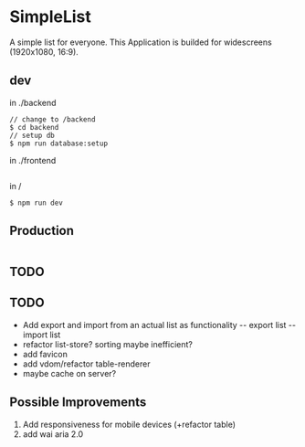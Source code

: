 # SimpleList
A simple list for everyone.
This Application is builded for widescreens (1920x1080, 16:9).
## dev
in ./backend
```
// change to /backend
$ cd backend
// setup db
$ npm run database:setup
```
in ./frontend
```
```

in /
```
$ npm run dev
```

## Production
```
```

## TODO

## TODO
- Add export and import from an actual list as functionality
-- export list
-- import list
- refactor list-store? sorting maybe inefficient?
- add favicon
- add vdom/refactor table-renderer
- maybe cache on server?
## Possible Improvements
1. Add responsiveness for mobile devices (+refactor table)
2. add wai aria 2.0
